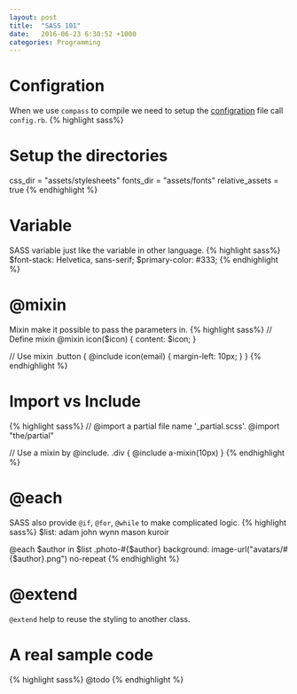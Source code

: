 ```yaml
---
layout: post
title:  "SASS 101"
date:   2016-06-23 6:30:52 +1000
categories: Programming
---
```

Configration
============
When we use `compass` to compile we need to setup the [configration](http://compass-style.org/help/documentation/configuration-reference/) file call `config.rb`.
{% highlight sass%}
# Setup the directories
css_dir = "assets/stylesheets"
fonts_dir = "assets/fonts"
relative_assets = true
{% endhighlight %}

Variable
========
SASS variable just like the variable in other language. 
{% highlight sass%}
$font-stack:    Helvetica, sans-serif;
$primary-color: #333;
{% endhighlight %}

@mixin
======
Mixin make it possible to pass the parameters in.
{% highlight sass%}
// Define mixin
@mixin icon($icon) {
  content: $icon;
}

// Use mixin
.button {
  @include icon(email) {
    margin-left: 10px;
  }
}
{% endhighlight %}

Import vs Include
=================
{% highlight sass%}
// @import a partial file name '_partial.scss'. 
@import "the/partial"

// Use a mixin by @include.
.div {
  @include a-mixin(10px)
}
{% endhighlight %}

@each
=====
SASS also provide `@if`, `@for`, `@while` to make complicated logic.
{% highlight sass%}
$list: adam john wynn mason kuroir

  @each $author in $list
    .photo-#{$author}
      background: image-url("avatars/#{$author}.png") no-repeat
{% endhighlight %}


@extend
=======
`@extend` help to reuse the styling to another class.

A real sample code
==================
{% highlight sass%}
@todo
{% endhighlight %}

